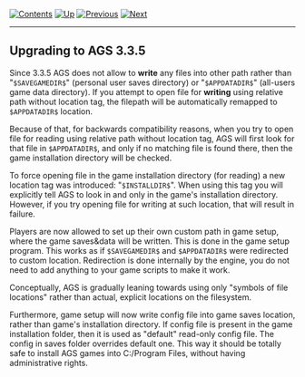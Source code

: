 []()

[![Contents](contents.gif)](ags.md) [![Up](up.gif)](ags.md)
[![Previous](back.gif)](ags92.md#UpgradeTo33)
[![Next](forward.gif)](ags94.md#UpgradeTo34)

------------------------------------------------------------------------

Upgrading to AGS 3.3.5
----------------------

Since 3.3.5 AGS does not allow to **write** any files into other path
rather than "`$SAVEGAMEDIR$`" (personal user saves directory) or
"`$APPDATADIR$`" (all-users game data directory). If you attempt to open
file for **writing** using relative path without location tag, the
filepath will be automatically remapped to `$APPDATADIR$` location.

Because of that, for backwards compatibility reasons, when you try to
open file for reading using relative path without location tag, AGS will
first look for that file in `$APPDATADIR$`, and only if no matching file
is found there, then the game installation directory will be checked.

To force opening file in the game installation directory (for reading) a
new location tag was introduced: "`$INSTALLDIR$`". When using this tag
you will explicitly tell AGS to look in and only in the game's
installation directory. However, if you try opening file for writing at
such location, that will result in failure.

Players are now allowed to set up their own custom path in game setup,
where the game saves&data will be written. This is done in the game
setup program. This works as if `$SAVEGAMEDIR$` and `$APPDATADIR$` were
redirected to custom location. Redirection is done internally by the
engine, you do not need to add anything to your game scripts to make it
work.

Conceptually, AGS is gradually leaning towards using only "symbols of
file locations" rather than actual, explicit locations on the
filesystem.

Furthermore, game setup will now write config file into game saves
location, rather than game's installation directory. If config file is
present in the game installation folder, then it is used as "default"
read-only config file. The config in saves folder overrides default one.
This way it should be totally safe to install AGS games into C:/Program
Files, without having administrative rights.
